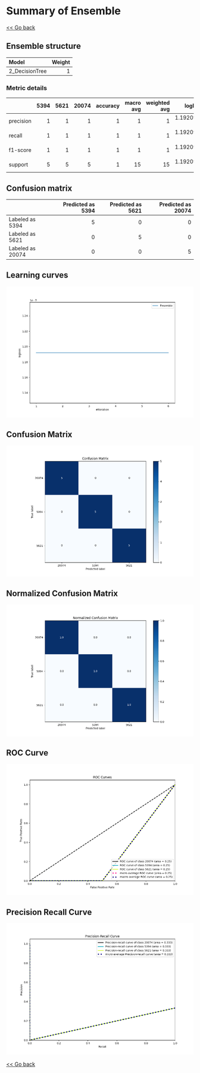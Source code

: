 # Summary of Ensemble

[<< Go back](../README.md)


## Ensemble structure
| Model          |   Weight |
|:---------------|---------:|
| 2_DecisionTree |        1 |

### Metric details
|           |   5394 |   5621 |   20074 |   accuracy |   macro avg |   weighted avg |     logloss |
|:----------|-------:|-------:|--------:|-----------:|------------:|---------------:|------------:|
| precision |      1 |      1 |       1 |          1 |           1 |              1 | 1.19209e-07 |
| recall    |      1 |      1 |       1 |          1 |           1 |              1 | 1.19209e-07 |
| f1-score  |      1 |      1 |       1 |          1 |           1 |              1 | 1.19209e-07 |
| support   |      5 |      5 |       5 |          1 |          15 |             15 | 1.19209e-07 |


## Confusion matrix
|                  |   Predicted as 5394 |   Predicted as 5621 |   Predicted as 20074 |
|:-----------------|--------------------:|--------------------:|---------------------:|
| Labeled as 5394  |                   5 |                   0 |                    0 |
| Labeled as 5621  |                   0 |                   5 |                    0 |
| Labeled as 20074 |                   0 |                   0 |                    5 |

## Learning curves
![Learning curves](learning_curves.png)
## Confusion Matrix

![Confusion Matrix](confusion_matrix.png)


## Normalized Confusion Matrix

![Normalized Confusion Matrix](confusion_matrix_normalized.png)


## ROC Curve

![ROC Curve](roc_curve.png)


## Precision Recall Curve

![Precision Recall Curve](precision_recall_curve.png)



[<< Go back](../README.md)
